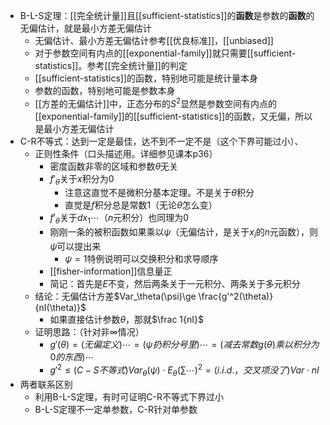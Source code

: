 - B-L-S定理：[[完全统计量]]且[[sufficient-statistics]]的**函数**是参数的**函数**的无偏估计，就是最小方差无偏估计
  - 无偏估计、最小方差无偏估计参考[[优良标准]]，[[unbiased]]
  - 对于参数空间有内点的[[exponential-family]]就只需要[[sufficient-statistics]]。参考[[完全统计量]]的判定
  - [[sufficient-statistics]]的函数，特别地可能是统计量本身
  - 参数的函数，特别地可能是参数本身
  - [[方差的无偏估计]]中，正态分布的$S^2$显然是参数空间有内点的[[exponential-family]]的[[sufficient-statistics]]的函数，又无偏，所以是最小方差无偏估计
- C-R不等式：达到一定是最佳，达不到不一定不是（这个下界可能过小）、
  - 正则性条件（口头描述用。详细参见课本p36）
    - 密度函数非零的区域和参数$\theta$无关
    - $f'_\theta$关于$x$积分为0
      - 注意这直觉不是微积分基本定理。不是关于$\theta$积分
      - 直觉是$f$积分总是常数1（无论$\theta$怎么变）
    - $f'_\theta$关于$dx_1\cdots$（$n$元积分）也同理为0
    - 刚刚一条的被积函数如果乘以$\psi$（无偏估计，是关于$x_i$的$n$元函数），则$\psi$可以提出来
      - $\psi=1$特例说明可以交换积分和求导顺序
    - [[fisher-information]]信息量正
    - 简记：首先是$E$不变，然后两条关于一元积分、两条关于多元积分
  - 结论：无偏估计方差$Var_\theta(\psi)\ge \frac{g'^2(\theta)}{nI(\theta)}$
    - 如果直接估计参数$\theta$，那就$\frac 1{nI}$
  - 证明思路：（针对非$\infty$情况）
    - $g'(\theta)=(无偏定义)\cdots =(\psi 扔积分号里)\cdots=(减去常数g(\theta)乘以积分为0的东西)\cdots$
    - $g'^2\le (C-S不等式)Var_\theta(\psi)\cdot E_\theta(\sum \cdots)^2=(i.i.d.，交叉项没了)Var\cdot nI$
- 两者联系区别
  - 利用B-L-S定理，有时可证明C-R不等式下界过小
  - B-L-S定理不一定单参数，C-R针对单参数